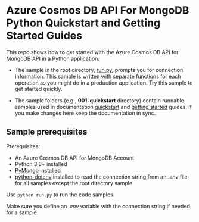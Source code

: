 # Azure Cosmos DB API For MongoDB Python Quickstart and Getting Started Guides

This repo shows how to get started with the Azure Cosmos DB API for MongoDB API in a Python application.

* The sample in the root directory, [run.py](run.py), prompts you for connection information. This sample is written with separate functions for each operation as you might do in a production application. Try this sample to get started quickly.

* The sample folders (e.g., **001-quickstart** directory) contain runnable samples used in documentation [quickstart](https://learn.microsoft.com/azure/cosmos-db/mongodb/quickstart-python) and [getting started](https://learn.microsoft.com/azure/cosmos-db/mongodb/how-to-python-get-started) guides. If you make changes here keep the documentation in sync.

## Sample prerequisites

Prerequisites:

* An Azure Cosmos DB API for MongoDB Account
* Python 3.8+ installed
* [PyMongo](https://www.mongodb.com/docs/drivers/pymongo/) installed
* [python-dotenv](https://pypi.org/project/python-dotenv/) installed to read the connection string from an *.env* file for all samples except the root directory sample.

Use `python run.py` to run the code samples. 

Make sure you define an *.env* variable with the connection string if needed for a sample.
